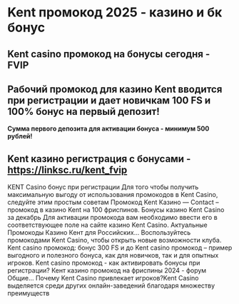 # Kent промокод 2025 - казино и бк бонус

## Kent casino промокод на бонусы сегодня - FVIP

## Рабочий промокод для казино Kent вводится при регистрации и дает новичкам 100 FS и 100% бонус на первый депозит!

**Сумма первого депозита для активации бонуса - минимум 500 рублей!**

## Kent казино регистрация с бонусами - https://linksc.ru/kent_fvip



KENT Casino бонус при регистрации Для того чтобы получить максимальную выгоду от использования промокодов в Kent Casino, следуйте этим простым советам
Промокод Kent Казино — Contact  – промокод в казино Kent на 100 фриспинов.
Бонусы казино Kent Casino за декабрь 
Для активации промокода вам необходимо ввести его в соответствующее поле на сайте казино Kent Casino.
Актуальные Промокоды Казино Кент для Российских...
Воспользуйтесь промокодами Kent Casino, чтобы открыть новые возможности клуба.
Kent casino промокод: бонус 300 FS и до 
Kent casino промокод – пример выгодного и полезного бонуса, как для новичков, так и для опытных игроков.
Kent casino промокод - как активировать бонусы при регистрации?
Кент казино промокод на фриспины 2024 - форум Общие...
Почему Kent Casino привлекает игроков?Kent Casino выделяется среди других онлайн-заведений благодаря множеству преимуществ
